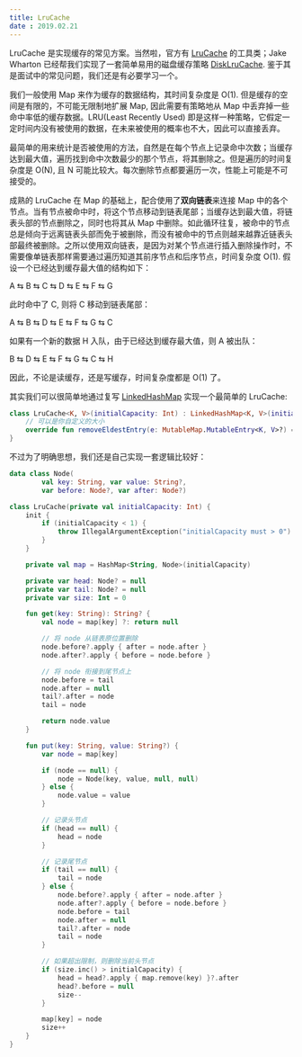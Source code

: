 ```yaml
---
title: LruCache
date : 2019.02.21
---
```


LruCache 是实现缓存的常见方案。当然啦，官方有 [LruCache](https://developer.android.com/reference/android/util/LruCache) 的工具类；Jake Wharton 已经帮我们实现了一套简单易用的磁盘缓存策略 [DiskLruCache](https://github.com/JakeWharton/DiskLruCache). 鉴于其是面试中的常见问题，我们还是有必要学习一个。

我们一般使用 Map 来作为缓存的数据结构，其时间复杂度是 O(1). 但是缓存的空间是有限的，不可能无限制地扩展 Map, 因此需要有策略地从 Map 中丢弃掉一些命中率低的缓存数据。LRU(Least Recently Used) 即是这样一种策略，它假定一定时间内没有被使用的数据，在未来被使用的概率也不大，因此可以直接丢弃。

最简单的用来统计是否被使用的方法，自然是在每个节点上记录命中次数；当缓存达到最大值，遍历找到命中次数最少的那个节点，将其删除之。但是遍历的时间复杂度是 O(N), 且 N 可能比较大。每次删除节点都要遍历一次，性能上可能是不可接受的。

成熟的 LruCache 在 Map 的基础上，配合使用了**双向链表**来连接 Map 中的各个节点。当有节点被命中时，将这个节点移动到链表尾部；当缓存达到最大值，将链表头部的节点删除之，同时也将其从 Map 中删除。如此循环往复，被命中的节点总是倾向于远离链表头部而免于被删除，而没有被命中的节点则越来越靠近链表头部最终被删除。之所以使用双向链表，是因为对某个节点进行插入删除操作时，不需要像单链表那样需要通过遍历知道其前序节点和后序节点，时间复杂度 O(1). 假设一个已经达到缓存最大值的结构如下：

A ⇆ B ⇆ C ⇆ D ⇆ E ⇆ F ⇆ G

此时命中了 C, 则将 C 移动到链表尾部：

A ⇆ B ⇆ D ⇆ E ⇆ F ⇆ G ⇆ C

如果有一个新的数据 H 入队，由于已经达到缓存最大值，则 A 被出队：

B ⇆ D ⇆ E ⇆ F ⇆ G ⇆ C ⇆ H

因此，不论是读缓存，还是写缓存，时间复杂度都是 O(1) 了。

其实我们可以很简单地通过复写 [LinkedHashMap](https://docs.oracle.com/javase/8/docs/api/java/util/LinkedHashMap.html) 实现一个最简单的 LruCache:

```kotlin
class LruCache<K, V>(initialCapacity: Int) : LinkedHashMap<K, V>(initialCapacity) {
    // 可以是你自定义的大小
    override fun removeEldestEntry(e: MutableMap.MutableEntry<K, V>?) = size > 7
}
```

不过为了明确思想，我们还是自己实现一套逻辑比较好：

```kotlin
data class Node(
        val key: String, var value: String?,
        var before: Node?, var after: Node?)

class LruCache(private val initialCapacity: Int) {
    init {
        if (initialCapacity < 1) {
            throw IllegalArgumentException("initialCapacity must > 0")
        }
    }

    private val map = HashMap<String, Node>(initialCapacity)

    private var head: Node? = null
    private var tail: Node? = null
    private var size: Int = 0

    fun get(key: String): String? {
        val node = map[key] ?: return null

        // 将 node 从链表原位置删除
        node.before?.apply { after = node.after }
        node.after?.apply { before = node.before }

        // 将 node 衔接到尾节点上
        node.before = tail
        node.after = null
        tail?.after = node
        tail = node

        return node.value
    }

    fun put(key: String, value: String?) {
        var node = map[key]

        if (node == null) {
            node = Node(key, value, null, null)
        } else {
            node.value = value
        }

        // 记录头节点
        if (head == null) {
            head = node
        }

        // 记录尾节点
        if (tail == null) {
            tail = node
        } else {
            node.before?.apply { after = node.after }
            node.after?.apply { before = node.before }
            node.before = tail
            node.after = null
            tail?.after = node
            tail = node
        }

        // 如果超出限制，则删除当前头节点
        if (size.inc() > initialCapacity) {
            head = head?.apply { map.remove(key) }?.after
            head?.before = null
            size--
        }

        map[key] = node
        size++
    }
}
```